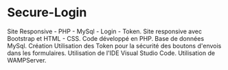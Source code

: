 # Secure-Login
Site Responsive - PHP - MySql - Login - Token.
Site responsive avec Bootstrap et HTML - CSS.
Code développé en PHP. 
Base de données MySql.
Création Utilisation des Token pour la sécurité des boutons d'envois dans les formulaires.
Utilisation de l'IDE Visual Studio Code.
Utilisation de WAMPServer.
